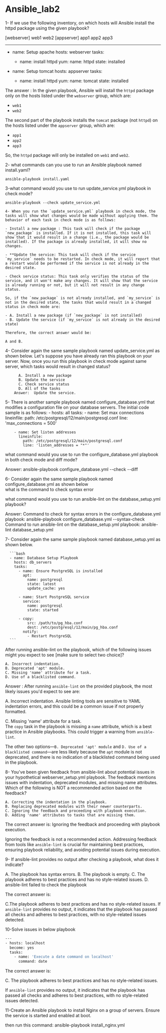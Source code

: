 # Ansible_lab2
1- If we use the following inventory, on which hosts will Ansible install the httpd package using the given playbook?


[webserver]
web1
web2
[appserver]
app1
app2
app3

---
- name: Setup apache
  hosts: webserver
  tasks:
    - name: install httpd
      yum:
        name: httpd
        state: installed

- name: Setup tomcat
  hosts: appserver
  tasks:
    - name: install httpd
      yum:
        name: tomcat
        state: installed

The answer :
    In the given playbook, Ansible will install the `httpd` package only on the hosts listed under the `webserver` group, which are:

- `web1`
- `web2`

The second part of the playbook installs the `tomcat` package (not `httpd`) on the hosts listed under the `appserver` group, which are:

- `app1`
- `app2`
- `app3`

So, the `httpd` package will only be installed on `web1` and `web2`.


2- what commands can you use to run an Ansible playbook named install.yaml?

    ansible-playbook install.yaml

3-what command would you use to run update_service.yml playbook in check mode?

    ansible-playbook --check update_service.yml

    4- When you run the `update_service.yml` playbook in check mode, the tasks will show what changes would be made without applying them. The behavior of each task in check mode is as follows:

    - Install a new package : This task will check if the package `new_package` is installed. If it is not installed, this task will show that it would result in a change (i.e., the package would be installed). If the package is already installed, it will show no changes.

    - **Update the service: This task will check if the service `my_service` needs to be restarted. In check mode, it will report that a restart would be performed if the service is not already in the desired state.

    - Check service status: This task only verifies the status of the service, and it won't make any changes. It will show that the service is already running or not, but it will not result in any change status.

    So, if the `new_package` is not already installed, and `my_service` is not in the desired state, the tasks that would result in a changed status in check mode are:

    - A. Install a new package (if `new_package` is not installed)
    - B. Update the service (if `my_service` is not already in the desired state)

    Therefore, the correct answer would be:

    A and B.


4- Consider again the same sample playbook named update_service.yml as shown below.
    Let's suppose you have already ran this playbook on your server. Now, once you run this playbook in check mode against same server, which tasks would result in changed status?

          A. Install a new package
          B. Update the service
          C. Check service status
          D. All of the tasks
        Answer:  Update the service.

5- There is another sample playbook named configure_database.yml that modifies a configuration file on your database servers. The initial code sample is as follows:
    - hosts: all
      tasks:
        - name: Set max connections
          lineinfile:
            path: /etc/postgresql/12/main/postgresql.conf
            line: 'max_connections = 500'

        - name: Set listen addresses
          lineinfile:
            path: /etc/postgresql/12/main/postgresql.conf
            line: 'listen_addresses = "*"'

what command would you use to run the configure_database.yml playbook in both check mode and diff mode?

Answer: ansible-playbook configure_database.yml --check --diff

6- Consider again the same sample playbook named configure_database.yml as shown below \
	what is the command to check syntax error

what command would you use to run ansible-lint on the database_setup.yml playbook?

Answer:
    Command to check for syntax errors in the configure_database.yml playbook:
        ansible-playbook configure_database.yml --syntax-check
    Command to run ansible-lint on the database_setup.yml playbook:
        ansible-lint database_setup.yml
    

7- Consider again the same sample playbook named database_setup.yml as shown below.

      ```bash
      - name: Database Setup Playbook
        hosts: db_servers
        tasks:
          - name: Ensure PostgreSQL is installed
            apt:
              name: postgresql
              state: latest
              update_cache: yes

          - name: Start PostgreSQL service
            service:
              name: postgresql
              state: started

          - copy:
              src: /path/to/pg_hba.conf
              dest: /etc/postgresql/12/main/pg_hba.conf
            notify:
              - Restart PostgreSQL
      ```
After running ansible-lint on the playbook, which of the following issues might you expect to see [make sure to select two choice]?

    A. Incorrect indentation.
    B. Deprecated 'apt' module.
    C. Missing 'name' attribute for a task.
    D. Use of a blacklisted command.


Answer : After running `ansible-lint` on the provided playbook, the most likely issues you'd expect to see are:

A. Incorrect indentation.
Ansible linting tools are sensitive to YAML indentation errors, and this could be a common issue if not properly formatted.

C. Missing 'name' attribute for a task.  
The `copy` task in the playbook is missing a `name` attribute, which is a best practice in Ansible playbooks. This could trigger a warning from `ansible-lint`.

The other two options—`B. Deprecated 'apt' module` and `D. Use of a blacklisted command`—are less likely because the `apt` module is not deprecated, and there is no indication of a blacklisted command being used in the playbook.

8- You've been given feedback from ansible-lint about potential issues in your hypothetical webserver_setup.yml playbook. The feedback mentions issues with indentation, deprecated modules, and missing name attributes.
Which of the following is NOT a recommended action based on the feedback?

    A. Correcting the indentation in the playbook.
    B. Replacing deprecated modules with their newer counterparts.
    C. Ignoring the feedback and proceeding with playbook execution.
    D. Adding 'name' attributes to tasks that are missing them.

The correct answer is:
Ignoring the feedback and proceeding with playbook execution.

Ignoring the feedback is not a recommended action. Addressing feedback from tools like `ansible-lint` is crucial for maintaining best practices, ensuring playbook reliability, and avoiding potential issues during execution.


9- If ansible-lint provides no output after checking a playbook, what does it indicate?

A. The playbook has syntax errors.
B. The playbook is empty.
C. The playbook adheres to best practices and has no style-related issues.
D. ansible-lint failed to check the playbook
 
 
The correct answer is:

C.The playbook adheres to best practices and has no style-related issues.
If `ansible-lint` provides no output, it indicates that the playbook has passed all checks and adheres to best practices, with no style-related issues detected.

10-Solve issues in below playbook

```bash
---
- hosts: localhost
  become: yes
  tasks:
    - name: 'Execute a date command on localhost'
      command: date

```

The correct answer is:

C. The playbook adheres to best practices and has no style-related issues.

If `ansible-lint` provides no output, it indicates that the playbook has passed all checks and adheres to best practices, with no style-related issues detected.

11-Create an Ansible playbook to install Nginx on a group of servers. Ensure the service is started and enabled at boot.

then run this command:
    ansible-playbook install_nginx.yml
